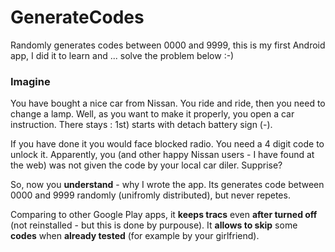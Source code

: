 # GenerateCodes
Randomly generates codes between 0000 and 9999, this is my first Android app, I did it to learn and ... solve the problem below :-)

### Imagine
You have bought a nice car from Nissan. You ride and ride, then you need to change a lamp.
Well, as you want to make it properly, you open a car instruction.
There stays : 1st) starts with detach battery sign (-).

If you have done it you would face blocked radio. 
You need a 4 digit code to unlock it.
Apparently, you (and other happy Nissan users - I have found at the web) was not given the code by your local car diler.
Supprise?

So, now you **understand** - why I wrote the app. Its generates code between 0000 and 9999 randomly (unifromly distributed),
but never repetes. 

Comparing to other Google Play apps, it **keeps tracs** even **after turned off** (not reinstalled - but this is done by purpouse).
It **allows to skip** some **codes** when **already tested** (for example by your girlfriend).

